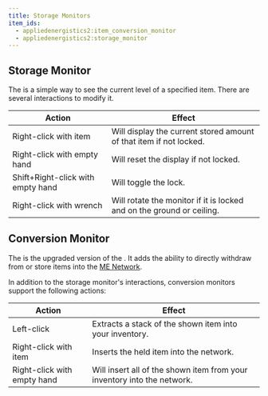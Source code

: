 ```yaml
---
title: Storage Monitors
item_ids:
  - appliedenergistics2:item_conversion_monitor
  - appliedenergistics2:storage_monitor
---
```


## Storage Monitor

The <ItemLink id="appliedenergistics2:storage_monitor"/> is a simple
way to see the current level of a specified item. There are several
interactions to modify it.

| Action                            | Effect                                                                |
| --------------------------------- | --------------------------------------------------------------------- |
| Right-click with item             | Will display the current stored amount of that item if not locked.    |
| Right-click with empty hand       | Will reset the display if not locked.                                 |
| Shift+Right-click with empty hand | Will toggle the lock.                                                 |
| Right-click with wrench           | Will rotate the monitor if it is locked and on the ground or ceiling. |

<RecipeFor id="appliedenergistics2:storage_monitor" />

## Conversion Monitor

The <ItemLink id="appliedenergistics2:item_conversion_monitor"/> is the
upgraded version of the <ItemLink
id="appliedenergistics2:storage_monitor"/>. It adds the ability to
directly withdraw from or store items into the [ME Network](../me-network.md).

In addition to the storage monitor's interactions, conversion monitors support the following actions:

| Action                      | Effect                                                                  |
| --------------------------- | ----------------------------------------------------------------------- |
| Left-click                  | Extracts a stack of the shown item into your inventory.                 |
| Right-click with item       | Inserts the held item into the network.                                 |
| Right-click with empty hand | Will insert all of the shown item from your inventory into the network. |

<RecipeFor id="appliedenergistics2:item_conversion_monitor" />
